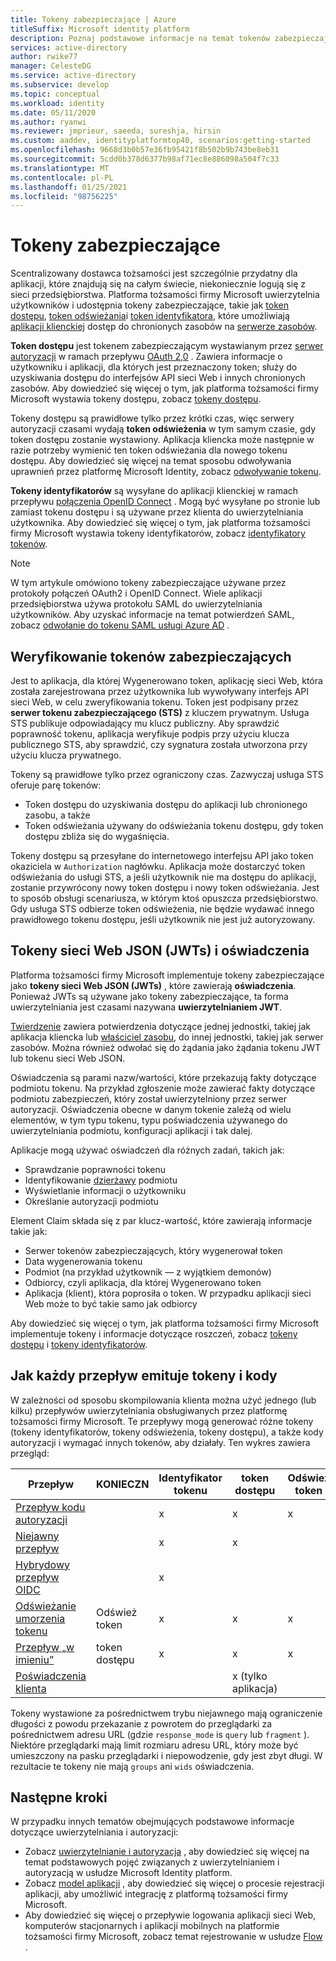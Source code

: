 ```yaml
---
title: Tokeny zabezpieczające | Azure
titleSuffix: Microsoft identity platform
description: Poznaj podstawowe informacje na temat tokenów zabezpieczających na platformie tożsamości firmy Microsoft.
services: active-directory
author: rwike77
manager: CelesteDG
ms.service: active-directory
ms.subservice: develop
ms.topic: conceptual
ms.workload: identity
ms.date: 05/11/2020
ms.author: ryanwi
ms.reviewer: jmprieur, saeeda, sureshja, hirsin
ms.custom: aaddev, identityplatformtop40, scenarios:getting-started
ms.openlocfilehash: 9668d3b0b57e36fb95421f8b502b9b743be8eb31
ms.sourcegitcommit: 5cdd0b378d6377b98af71ec8e886098a504f7c33
ms.translationtype: MT
ms.contentlocale: pl-PL
ms.lasthandoff: 01/25/2021
ms.locfileid: "98756225"
---
```

# <a name="security-tokens"></a>Tokeny zabezpieczające

Scentralizowany dostawca tożsamości jest szczególnie przydatny dla aplikacji, które znajdują się na całym świecie, niekoniecznie logują się z sieci przedsiębiorstwa. Platforma tożsamości firmy Microsoft uwierzytelnia użytkowników i udostępnia tokeny zabezpieczające, takie jak [token dostępu](developer-glossary.md#access-token), [token odświeżania](developer-glossary.md#refresh-token)i [token identyfikatora](developer-glossary.md#id-token), które umożliwiają [aplikacji klienckiej](developer-glossary.md#client-application) dostęp do chronionych zasobów na [serwerze zasobów](developer-glossary.md#resource-server).

**Token dostępu** jest tokenem zabezpieczającym wystawianym przez [serwer autoryzacji](developer-glossary.md#authorization-server) w ramach przepływu [OAuth 2,0](active-directory-v2-protocols.md) . Zawiera informacje o użytkowniku i aplikacji, dla których jest przeznaczony token; służy do uzyskiwania dostępu do interfejsów API sieci Web i innych chronionych zasobów. Aby dowiedzieć się więcej o tym, jak platforma tożsamości firmy Microsoft wystawia tokeny dostępu, zobacz [tokeny dostępu](access-tokens.md).

Tokeny dostępu są prawidłowe tylko przez krótki czas, więc serwery autoryzacji czasami wydają **token odświeżenia** w tym samym czasie, gdy token dostępu zostanie wystawiony. Aplikacja kliencka może następnie w razie potrzeby wymienić ten token odświeżania dla nowego tokenu dostępu. Aby dowiedzieć się więcej na temat sposobu odwoływania uprawnień przez platformę Microsoft Identity, zobacz [odwoływanie tokenu](access-tokens.md#token-revocation).

**Tokeny identyfikatorów** są wysyłane do aplikacji klienckiej w ramach przepływu [połączenia OpenID Connect](v2-protocols-oidc.md) . Mogą być wysyłane po stronie lub zamiast tokenu dostępu i są używane przez klienta do uwierzytelniania użytkownika. Aby dowiedzieć się więcej o tym, jak platforma tożsamości firmy Microsoft wystawia tokeny identyfikatorów, zobacz [identyfikatory tokenów](id-tokens.md).

> [!NOTE]
> W tym artykule omówiono tokeny zabezpieczające używane przez protokoły połączeń OAuth2 i OpenID Connect. Wiele aplikacji przedsiębiorstwa używa protokołu SAML do uwierzytelniania użytkowników. Aby uzyskać informacje na temat potwierdzeń SAML, zobacz [odwołanie do tokenu SAML usługi Azure AD](reference-saml-tokens.md) .

## <a name="validating-security-tokens"></a>Weryfikowanie tokenów zabezpieczających

Jest to aplikacja, dla której Wygenerowano token, aplikację sieci Web, która została zarejestrowana przez użytkownika lub wywoływany interfejs API sieci Web, w celu zweryfikowania tokenu. Token jest podpisany przez **serwer tokenu zabezpieczającego (STS)** z kluczem prywatnym. Usługa STS publikuje odpowiadający mu klucz publiczny. Aby sprawdzić poprawność tokenu, aplikacja weryfikuje podpis przy użyciu klucza publicznego STS, aby sprawdzić, czy sygnatura została utworzona przy użyciu klucza prywatnego.

Tokeny są prawidłowe tylko przez ograniczony czas. Zazwyczaj usługa STS oferuje parę tokenów:

* Token dostępu do uzyskiwania dostępu do aplikacji lub chronionego zasobu, a także
* Token odświeżania używany do odświeżania tokenu dostępu, gdy token dostępu zbliża się do wygaśnięcia.

Tokeny dostępu są przesyłane do internetowego interfejsu API jako token okaziciela w `Authorization` nagłówku. Aplikacja może dostarczyć token odświeżania do usługi STS, a jeśli użytkownik nie ma dostępu do aplikacji, zostanie przywrócony nowy token dostępu i nowy token odświeżania. Jest to sposób obsługi scenariusza, w którym ktoś opuszcza przedsiębiorstwo. Gdy usługa STS odbierze token odświeżenia, nie będzie wydawać innego prawidłowego tokenu dostępu, jeśli użytkownik nie jest już autoryzowany.

## <a name="json-web-tokens-jwts-and-claims"></a>Tokeny sieci Web JSON (JWTs) i oświadczenia

Platforma tożsamości firmy Microsoft implementuje tokeny zabezpieczające jako **tokeny sieci Web JSON (JWTs)** , które zawierają **oświadczenia**. Ponieważ JWTs są używane jako tokeny zabezpieczające, ta forma uwierzytelniania jest czasami nazywana **uwierzytelnianiem JWT**.

[Twierdzenie](developer-glossary.md#claim) zawiera potwierdzenia dotyczące jednej jednostki, takiej jak aplikacja kliencka lub [właściciel zasobu](developer-glossary.md#resource-owner), do innej jednostki, takiej jak serwer zasobów. Można również odwołać się do żądania jako żądania tokenu JWT lub tokenu sieci Web JSON.

Oświadczenia są parami nazw/wartości, które przekazują fakty dotyczące podmiotu tokenu. Na przykład zgłoszenie może zawierać fakty dotyczące podmiotu zabezpieczeń, który został uwierzytelniony przez serwer autoryzacji. Oświadczenia obecne w danym tokenie zależą od wielu elementów, w tym typu tokenu, typu poświadczenia używanego do uwierzytelniania podmiotu, konfiguracji aplikacji i tak dalej.

Aplikacje mogą używać oświadczeń dla różnych zadań, takich jak:

* Sprawdzanie poprawności tokenu
* Identyfikowanie [dzierżawy](developer-glossary.md#tenant) podmiotu
* Wyświetlanie informacji o użytkowniku
* Określanie autoryzacji podmiotu

Element Claim składa się z par klucz-wartość, które zawierają informacje takie jak:

* Serwer tokenów zabezpieczających, który wygenerował token
* Data wygenerowania tokenu
* Podmiot (na przykład użytkownik — z wyjątkiem demonów)
* Odbiorcy, czyli aplikacja, dla której Wygenerowano token
* Aplikacja (klient), która poprosiła o token. W przypadku aplikacji sieci Web może to być takie samo jak odbiorcy

Aby dowiedzieć się więcej o tym, jak platforma tożsamości firmy Microsoft implementuje tokeny i informacje dotyczące roszczeń, zobacz [tokeny dostępu](access-tokens.md) i [tokeny identyfikatorów](id-tokens.md).

## <a name="how-each-flow-emits-tokens-and-codes"></a>Jak każdy przepływ emituje tokeny i kody

W zależności od sposobu skompilowania klienta można użyć jednego (lub kilku) przepływów uwierzytelniania obsługiwanych przez platformę tożsamości firmy Microsoft. Te przepływy mogą generować różne tokeny (tokeny identyfikatorów, tokeny odświeżenia, tokeny dostępu), a także kody autoryzacji i wymagać innych tokenów, aby działały. Ten wykres zawiera przegląd:

|Przepływ | KONIECZN | Identyfikator tokenu | token dostępu | Odśwież token | kod autoryzacji |
|-----|----------|----------|--------------|---------------|--------------------|
|[Przepływ kodu autoryzacji](v2-oauth2-auth-code-flow.md) | | x | x | x | x|
|[Niejawny przepływ](v2-oauth2-implicit-grant-flow.md) | | x        | x    |      |                    |
|[Hybrydowy przepływ OIDC](v2-protocols-oidc.md#protocol-diagram-access-token-acquisition)| | x  | |          |            x   |
|[Odświeżanie umorzenia tokenu](v2-oauth2-auth-code-flow.md#refresh-the-access-token) | Odśwież token | x | x | x| |
|[Przepływ „w imieniu”](v2-oauth2-on-behalf-of-flow.md) | token dostępu| x| x| x| |
|[Poświadczenia klienta](v2-oauth2-client-creds-grant-flow.md) | | | x (tylko aplikacja)| | |

Tokeny wystawione za pośrednictwem trybu niejawnego mają ograniczenie długości z powodu przekazanie z powrotem do przeglądarki za pośrednictwem adresu URL (gdzie `response_mode` is `query` lub `fragment` ).  Niektóre przeglądarki mają limit rozmiaru adresu URL, który może być umieszczony na pasku przeglądarki i niepowodzenie, gdy jest zbyt długi.  W rezultacie te tokeny nie mają `groups` ani `wids` oświadczenia.

## <a name="next-steps"></a>Następne kroki

W przypadku innych tematów obejmujących podstawowe informacje dotyczące uwierzytelniania i autoryzacji:

* Zobacz [uwierzytelnianie i autoryzacja](authentication-vs-authorization.md) , aby dowiedzieć się więcej na temat podstawowych pojęć związanych z uwierzytelnianiem i autoryzacją w usłudze Microsoft Identity platform.
* Zobacz [model aplikacji](application-model.md) , aby dowiedzieć się więcej o procesie rejestracji aplikacji, aby umożliwić integrację z platformą tożsamości firmy Microsoft.
* Aby dowiedzieć się więcej o przepływie logowania aplikacji sieci Web, komputerów stacjonarnych i aplikacji mobilnych na platformie tożsamości firmy Microsoft, zobacz temat rejestrowanie w usłudze [Flow](app-sign-in-flow.md) .
